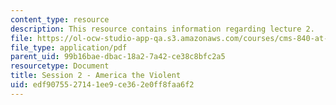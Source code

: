 ```yaml
---
content_type: resource
description: This resource contains information regarding lecture 2.
file: https://ol-ocw-studio-app-qa.s3.amazonaws.com/courses/cms-840-at-the-limit-violence-in-contemporary-representation-fall-2013/edf9075527141ee9ce362e0ff8faa6f2_MITCMS_840F13_Session_2.pdf
file_type: application/pdf
parent_uid: 99b16bae-dbac-18a2-7a42-ce38c8bfc2a5
resourcetype: Document
title: Session 2 - America the Violent
uid: edf90755-2714-1ee9-ce36-2e0ff8faa6f2
---
```

